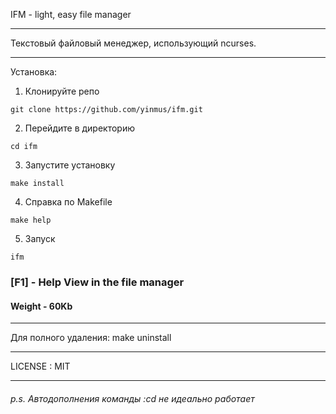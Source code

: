 

IFM - light, easy file manager
___
Текстовый файловый менеджер, использующий ncurses. 
____



Установка:

1. Клонируйте репо 
```
git clone https://github.com/yinmus/ifm.git
```
2. Перейдите в директорию
```
cd ifm
```
3. Запустите установку
```
make install
```
4. Справка по Makefile
```
make help
```
5. Запуск
```
ifm
```


### [F1] - Help View in the file manager
#### Weight - 60Kb
___


Для полного удаления: make uninstall

___

LICENSE : MIT

___

###### p.s.  Автодополнения команды :cd не идеально работает
